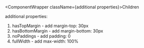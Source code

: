 
 <ComponentWrapper className={additional properties}>Children</ComponentWrapper>

additional properties:

1. hasTopMargin - add margin-top: 30px
2. hasBottomMargin - add margin-bottom: 30px
3. noPaddings - add padding: 0
4. fullWidth - add max-width: 100%